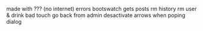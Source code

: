 made with ??? (no internet)
errors
bootswatch
gets
posts
rm history
rm user & drink
bad touch
go back from admin
desactivate arrows when poping dialog